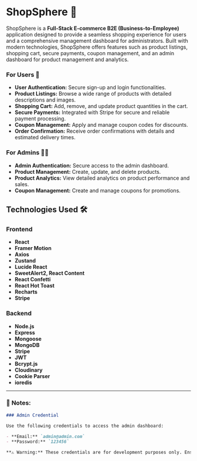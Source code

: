 # ShopSphere 🛒

ShopSphere is a **Full-Stack E-commerce B2E (Business-to-Employee)** application designed to provide a seamless shopping experience for users and a comprehensive management dashboard for administrators. Built with modern technologies, ShopSphere offers features such as product listings, shopping cart, secure payments, coupon management, and an admin dashboard for product management and analytics.

### For Users 👤

- **User Authentication:** Secure sign-up and login functionalities.
- **Product Listings:** Browse a wide range of products with detailed descriptions and images.
- **Shopping Cart:** Add, remove, and update product quantities in the cart.
- **Secure Payments:** Integrated with Stripe for secure and reliable payment processing.
- **Coupon Management:** Apply and manage coupon codes for discounts.
- **Order Confirmation:** Receive order confirmations with details and estimated delivery times.

### For Admins 🧑‍💼

- **Admin Authentication:** Secure access to the admin dashboard.
- **Product Management:** Create, update, and delete products.
- **Product Analytics:** View detailed analytics on product performance and sales.
- **Coupon Management:** Create and manage coupons for promotions.

## Technologies Used 🛠️

### Frontend

- **React**
- **Framer Motion**
- **Axios**
- **Zustand**
- **Lucide React**
- **SweetAlert2, React Content**
- **React Confetti**
- **React Hot Toast**
- **Recharts**
- **Stripe**

### Backend

- **Node.js**
- **Express**
- **Mongoose**
- **MongoDB**
- **Stripe**
- **JWT**
- **Bcrypt.js**
- **Cloudinary**
- **Cookie Parser**
- **ioredis**

---

### 📌 **Notes:**

```markdown
### Admin Credential

Use the following credentials to access the admin dashboard:

- **Email:** `admin@admin.com`
- **Password:** `123456`

**⚠️ Warning:** These credentials are for development purposes only. Ensure to change the admin password before deploying to production.
```
